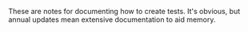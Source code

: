These are notes for documenting how to create tests.  It's obvious, but annual updates mean extensive documentation to aid memory.

